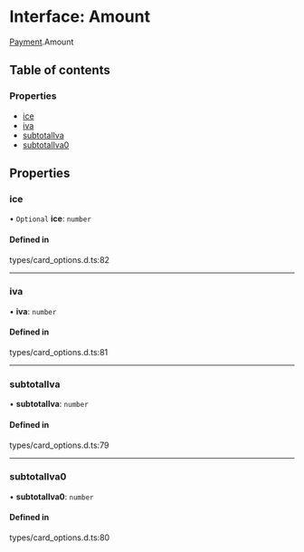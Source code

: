 # Interface: Amount

[Payment](../wiki/Payment).Amount

## Table of contents

### Properties

- [ice](../wiki/Payment.Amount#ice)
- [iva](../wiki/Payment.Amount#iva)
- [subtotalIva](../wiki/Payment.Amount#subtotaliva)
- [subtotalIva0](../wiki/Payment.Amount#subtotaliva0)

## Properties

### ice

• `Optional` **ice**: `number`

#### Defined in

types/card_options.d.ts:82

___

### iva

• **iva**: `number`

#### Defined in

types/card_options.d.ts:81

___

### subtotalIva

• **subtotalIva**: `number`

#### Defined in

types/card_options.d.ts:79

___

### subtotalIva0

• **subtotalIva0**: `number`

#### Defined in

types/card_options.d.ts:80
